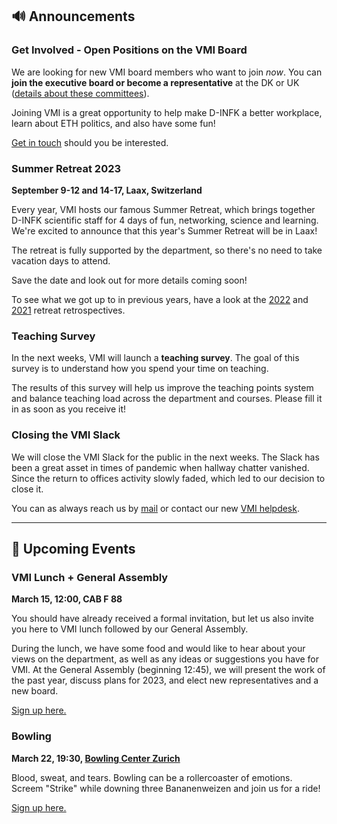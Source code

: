 ## 🔊 Announcements

### Get Involved - Open Positions on the VMI Board

We are looking for new VMI board members who want to join *now*.
You can **join the executive board or become a representative** at the DK or UK ([details about these committees](http://vmi.ethz.ch/committees/)).

Joining VMI is a great opportunity to help make D-INFK a better workplace, learn about ETH politics, and also have some fun!

[Get in touch](mailto:vmi-contact@lists.inf.ethz.ch) should you be interested.

### Summer Retreat 2023

**September 9-12 and 14-17, Laax, Switzerland**

Every year, VMI hosts our famous Summer Retreat, which brings together D-INFK scientific staff for 4 days of fun, networking, science and learning. We're excited to announce that this year's Summer Retreat will be in Laax! 

The retreat is fully supported by the department, so there's no need to take vacation days to attend. 

Save the date and look out for more details coming soon! 

To see what we got up to in previous years, have a look at the [2022](http://vmi.ethz.ch/news/event/2022/09/27/summer-retreat-retrospective/) and [2021](http://vmi.ethz.ch/news/event/2022/02/21/summer-retreat-retrospective/) retreat retrospectives. 

### Teaching Survey

In the next weeks, VMI will launch a **teaching survey**.
The goal of this survey is to understand how you spend your time on teaching.

The results of this survey will help us improve the teaching points system and balance teaching load across the department and courses.
Please fill it in as soon as you receive it!

### Closing the VMI Slack

We will close the VMI Slack for the public in the next weeks.
The Slack has been a great asset in times of pandemic when hallway chatter vanished.
Since the return to offices activity slowly faded, which led to our decision to close it.

You can as always reach us by [mail](mailto:vmi-contact@lists.inf.ethz.ch) or contact our new [VMI helpdesk](http://vmi.ethz.ch/contact/#helpdesk).

<hr>

## 📅 Upcoming Events

### VMI Lunch + General Assembly

**March 15, 12:00, CAB F 88**

You should have already received a formal invitation, but let us also invite you here to VMI lunch followed by our General Assembly.

During the lunch, we have some food and would like to hear about your views on the department, as well as any ideas or suggestions you have for VMI.
At the General Assembly (beginning 12:45), we will present the work of the past year, discuss plans for 2023, and elect new representatives and a new board.

[Sign up here.](https://docs.google.com/forms/d/e/1FAIpQLSdidYMvjiTE_8axohWf8570aUrPPW5ehIvosacZsz-ix-jkjg/viewform?usp=sf_link)

### Bowling

**March 22, 19:30, [Bowling Center Zurich](https://goo.gl/maps/nd4Nqdov2zdFjbry6)**

Blood, sweat, and tears.
Bowling can be a rollercoaster of emotions.
Screem "Strike" while downing three Bananenweizen and join us for a ride!

[Sign up here.](https://docs.google.com/forms/d/e/1FAIpQLSfQqm5zW2WpWRFiXyrO-pAg_ESuqYRuAQwjowncM3RUCprinw/viewform?usp=sf_link)
